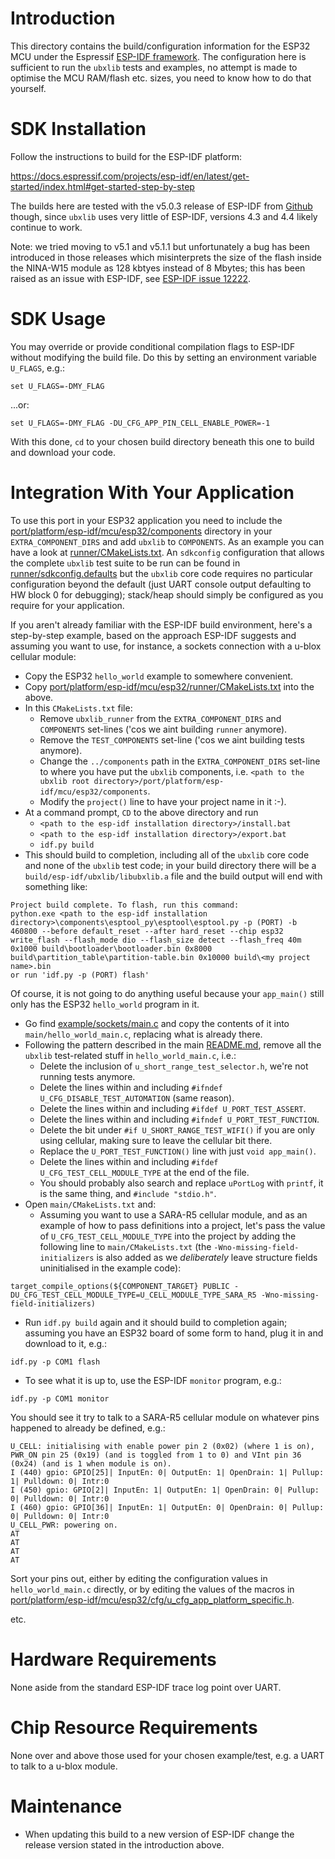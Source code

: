 # Introduction
This directory contains the build/configuration information for the ESP32 MCU under the Espressif [ESP-IDF framework](https://github.com/espressif/esp-idf).  The configuration here is sufficient to run the `ubxlib` tests and examples, no attempt is made to optimise the MCU RAM/flash etc. sizes, you need to know how to do that yourself.

# SDK Installation
Follow the instructions to build for the ESP-IDF platform:

https://docs.espressif.com/projects/esp-idf/en/latest/get-started/index.html#get-started-step-by-step

The builds here are tested with the v5.0.3 release of ESP-IDF from [Github](https://github.com/espressif/esp-idf/releases/tag/v5.0.3) though, since `ubxlib` uses very little of ESP-IDF, versions 4.3 and 4.4 likely continue to work.

Note: we tried moving to v5.1 and v5.1.1 but unfortunately a bug has been introduced in those releases which misinterprets the size of the flash inside the NINA-W15 module as 128 kbtyes instead of 8 Mbytes; this has been raised as an issue with ESP-IDF, see [ESP-IDF issue 12222](https://github.com/espressif/esp-idf/issues/12222).

# SDK Usage
You may override or provide conditional compilation flags to ESP-IDF without modifying the build file.  Do this by setting an environment variable `U_FLAGS`, e.g.:

```
set U_FLAGS=-DMY_FLAG
```

...or:

```
set U_FLAGS=-DMY_FLAG -DU_CFG_APP_PIN_CELL_ENABLE_POWER=-1
```

With this done, `cd` to your chosen build directory beneath this one to build and download your code.

# Integration With Your Application
To use this port in your ESP32 application you need to include the [port/platform/esp-idf/mcu/esp32/components](components) directory in your `EXTRA_COMPONENT_DIRS` and add `ubxlib` to `COMPONENTS`. As an example you can have a look at [runner/CMakeLists.txt](runner/CMakeLists.txt).  An `sdkconfig` configuration that allows the complete `ubxlib` test suite to be run can be found in [runner/sdkconfig.defaults](runner/sdkconfig.defaults) but the `ubxlib` core code requires no particular configuration beyond the default (just UART console output defaulting to HW block 0 for debugging); stack/heap should simply be configured as you require for your application.

If you aren't already familiar with the ESP-IDF build environment, here's a step-by-step example, based on the approach ESP-IDF suggests and assuming you want to use, for instance, a sockets connection with a u-blox cellular module:

- Copy the ESP32 `hello_world` example to somewhere convenient.
- Copy [port/platform/esp-idf/mcu/esp32/runner/CMakeLists.txt](/port/platform/esp-idf/mcu/esp32/runner/CMakeLists.txt) into the above.
- In this `CMakeLists.txt` file:
  - Remove `ubxlib_runner` from the `EXTRA_COMPONENT_DIRS` and `COMPONENTS` set-lines ('cos we aint building `runner` anymore).
  - Remove the `TEST_COMPONENTS` set-line ('cos we aint building tests anymore).
  - Change the `../components` path in the `EXTRA_COMPONENT_DIRS` set-line to where you have put the `ubxlib` components, i.e. `<path to the ubxlib root directory>/port/platform/esp-idf/mcu/esp32/components`.
  - Modify the `project()` line to have your project name in it :-).
- At a command prompt, `CD` to the above directory and run 
  - `<path to the esp-idf installation directory>/install.bat`
  - `<path to the esp-idf installation directory>/export.bat`
  - `idf.py build`
- This should build to completion, including all of the `ubxlib` core code and none of the `ubxlib` test code; in your build directory there will be a `build/esp-idf/ubxlib/libubxlib.a` file and the build output will end with something like:
```
Project build complete. To flash, run this command:
python.exe <path to the esp-idf installation directory>\components\esptool_py\esptool\esptool.py -p (PORT) -b 460800 --before default_reset --after hard_reset --chip esp32  write_flash --flash_mode dio --flash_size detect --flash_freq 40m 0x1000 build\bootloader\bootloader.bin 0x8000 build\partition_table\partition-table.bin 0x10000 build\<my project name>.bin
or run 'idf.py -p (PORT) flash'
```

Of course, it is not going to do anything useful because your `app_main()` still only has the ESP32 `hello_world` program in it.

- Go find [example/sockets/main.c](/example/sockets/main.c) and copy the contents of it into `main/hello_world_main.c`, replacing what is already there.
- Following the pattern described in the main [README.md](https://github.com/u-blox/ubxlib_priv#quick-start-guide), remove all the `ubxlib` test-related stuff in `hello_world_main.c`, i.e.:
  - Delete the inclusion of `u_short_range_test_selector.h`, we're not running tests anymore.
  - Delete the lines within and including `#ifndef U_CFG_DISABLE_TEST_AUTOMATION` (same reason).
  - Delete the lines within and including `#ifdef U_PORT_TEST_ASSERT`.
  - Delete the lines within and including `#ifndef U_PORT_TEST_FUNCTION`.
  - Delete the bit under `#if U_SHORT_RANGE_TEST_WIFI()` if you are only using cellular, making sure to leave the cellular bit there.
  - Replace the `U_PORT_TEST_FUNCTION()` line with just `void app_main()`.
  - Delete the lines within and including `#ifdef U_CFG_TEST_CELL_MODULE_TYPE` at the end of the file.
  - You should probably also search and replace `uPortLog` with `printf`, it is the same thing, and `#include "stdio.h"`.
- Open `main/CMakeLists.txt` and:
  - Assuming you want to use a SARA-R5 cellular module, and as an example of how to pass definitions into a project, let's pass the value of `U_CFG_TEST_CELL_MODULE_TYPE` into the project by adding the following line to `main/CMakeLists.txt` (the `-Wno-missing-field-initializers` is also added as we _deliberately_ leave structure fields uninitialised in the example code):
```
target_compile_options(${COMPONENT_TARGET} PUBLIC -DU_CFG_TEST_CELL_MODULE_TYPE=U_CELL_MODULE_TYPE_SARA_R5 -Wno-missing-field-initializers)
```
- Run `idf.py build` again and it should build to completion again; assuming you have an ESP32 board of some form to hand, plug it in and download to it, e.g.:
```
idf.py -p COM1 flash
```
- To see what it is up to, use the ESP-IDF `monitor` program, e.g.:
```
idf.py -p COM1 monitor
```
You should see it try to talk to a SARA-R5 cellular module on whatever pins happened to already be defined, e.g.:
```
U_CELL: initialising with enable power pin 2 (0x02) (where 1 is on), PWR_ON pin 25 (0x19) (and is toggled from 1 to 0) and VInt pin 36 (0x24) (and is 1 when module is on).
I (440) gpio: GPIO[25]| InputEn: 0| OutputEn: 1| OpenDrain: 1| Pullup: 1| Pulldown: 0| Intr:0
I (450) gpio: GPIO[2]| InputEn: 1| OutputEn: 1| OpenDrain: 0| Pullup: 0| Pulldown: 0| Intr:0
I (460) gpio: GPIO[36]| InputEn: 1| OutputEn: 0| OpenDrain: 0| Pullup: 0| Pulldown: 0| Intr:0
U_CELL_PWR: powering on.
AT
AT
AT
AT
```
Sort your pins out, either by editing the configuration values in `hello_world_main.c` directly, or by editing the values of the macros in [port/platform/esp-idf/mcu/esp32/cfg/u_cfg_app_platform_specific.h](port/platform/esp-idf/mcu/esp32/cfg/u_cfg_app_platform_specific.h).

etc.

# Hardware Requirements
None aside from the standard ESP-IDF trace log point over UART.

# Chip Resource Requirements
None over and above those used for your chosen example/test, e.g. a UART to talk to a u-blox module.

# Maintenance
- When updating this build to a new version of ESP-IDF change the release version stated in the introduction above.
